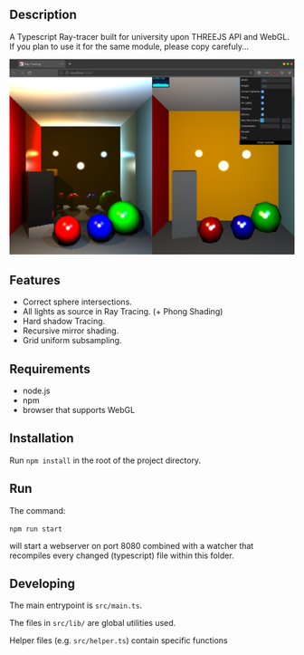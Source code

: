 ## Description

A Typescript Ray-tracer built for university upon THREEJS API and WebGL. If you plan to use it for the same module, please copy carefuly...


![screenshot](https://github.com/OSMaxwell/TS-RAYTracer/blob/main/img/Screenshot.png?raw=true)

## Features 

- Correct sphere intersections. 
- All lights as source in Ray Tracing. (+ Phong Shading)
- Hard shadow Tracing.
- Recursive mirror shading.
- Grid uniform subsampling.


## Requirements

* node.js
* npm
* browser that supports WebGL


## Installation

Run `npm install` in the root of the project directory.


## Run

The command:

`npm run start`

will start a webserver on port 8080 combined with a watcher that recompiles every changed (typescript) file within this folder.


## Developing

The main entrypoint is `src/main.ts`.

The files in `src/lib/` are global utilities used.

Helper files (e.g. `src/helper.ts`) contain specific functions
